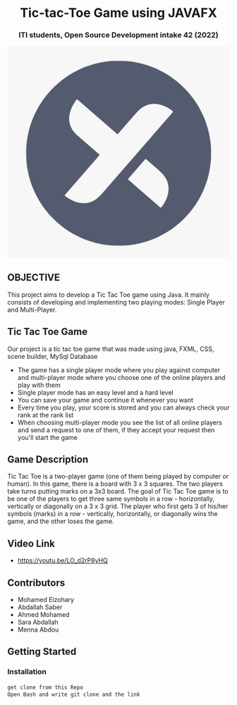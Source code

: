 <h1 align="center">Tic-tac-Toe Game using JAVAFX</h1>   
<h3 align="center">ITI students, Open Source Development intake 42 (2022)</h3>  

<p align="center">
  <img width="550" src="/client/src/xo.jpg">
</p>


## OBJECTIVE
This project aims to develop a Tic Tac Toe game using Java. It mainly consists of developing and implementing two playing modes: Single Player and Multi-Player.

## Tic Tac Toe Game
Our project is a tic tac toe game that was made using java, FXML, CSS, scene builder, MySql Database

- The game has a single player mode where you play against computer and multi-player mode where you choose one of the online players and play with them
- Single player mode has an easy level and a hard level
- You can save your game and continue it whenever you want
- Every time you play, your score is stored and you can always check your rank at the rank list
- When choosing multi-player mode you see the list of all online players and send a request to one of them, if they accept your request then you'll start the game


## Game Description

Tic Tac Toe is a two-player game (one of them being played by computer or human). In this game, there is a board with 3 x 3 squares.
The two players take turns putting marks on a 3x3 board. The goal of Tic Tac Toe game is to be one of the players to get three same symbols in a row - horizontally, vertically or diagonally on a 3 x 3 grid. The player who first gets 3 of his/her symbols (marks) in a row - vertically, horizontally, or diagonally wins the game, and the other loses the game.






## Video Link 
- https://youtu.be/LO_d2rP8yHQ

## Contributors
- Mohamed Elzohary
- Abdallah Saber
- Ahmed Mohamed
- Sara Abdallah
- Menna Abdou






## Getting Started
### Installation

```
get clone from this Repo
Open Bash and write git clone and the link

```
